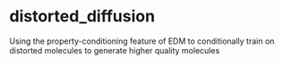 # distorted_diffusion
Using the property-conditioning feature of EDM to conditionally train on distorted molecules to generate higher quality molecules
